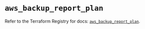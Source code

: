 # `aws_backup_report_plan`

Refer to the Terraform Registry for docs: [`aws_backup_report_plan`](https://registry.terraform.io/providers/hashicorp/aws/6.14.1/docs/resources/backup_report_plan).
